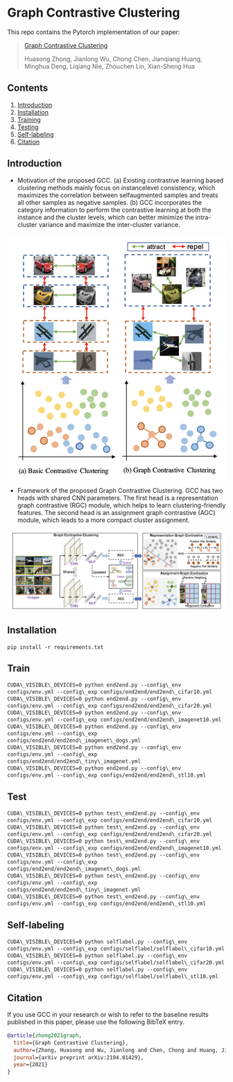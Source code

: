 # Graph Contrastive Clustering

This repo contains the Pytorch implementation of our paper:
> [Graph Contrastive Clustering](https://arxiv.org/abs/2104.01429)
>
> Huasong Zhong, Jianlong Wu, Chong Chen, Jianqiang Huang, Minghua Deng, Liqiang Nie, Zhouchen Lin, Xian-Sheng Hua

## Contents

1. [Introduction](#introduction)
0. [Installation](#installation)
0. [Training](#train)
0. [Testing](#test)
0. [Self-labeling](#self-labeling)
0. [Citation](#citation)

## Introduction

- Motivation of the proposed GCC. (a) Existing contrastive
learning based clustering methods mainly focus on instancelevel consistency, which maximizes the correlation between selfaugmented samples and treats all other samples as negative samples. (b) GCC incorporates the category information to perform
the contrastive learning at both the instance and the cluster levels,
which can better minimize the intra-cluster variance and maximize
the inter-cluster variance.

<p align="center" width="128" height="256">
    <img src="images/pre.jpg" />

-  Framework of the proposed Graph Contrastive Clustering. GCC has two heads with shared CNN parameters. The first head is a
representation graph contrastive (RGC) module, which helps to learn clustering-friendly features. The second head is an assignment graph
contrastive (AGC) module, which leads to a more compact cluster assignment.

<p align="center">
    <img src="images/main.jpg" />

## Installation
```shell
pip install -r requirements.txt
```

## Train
```shell
CUDA\_VISIBLE\_DEVICES=0 python end2end.py --config\_env configs/env.yml --config\_exp configs/end2end/end2end\_cifar10.yml
CUDA\_VISIBLE\_DEVICES=0 python end2end.py --config\_env configs/env.yml --config\_exp configs/end2end/end2end\_cifar20.yml
CUDA\_VISIBLE\_DEVICES=0 python end2end.py --config\_env configs/env.yml --config\_exp configs/end2end/end2end\_imagenet10.yml
CUDA\_VISIBLE\_DEVICES=0 python end2end.py --config\_env configs/env.yml --config\_exp configs/end2end/end2end\_imagenet\_dogs.yml
CUDA\_VISIBLE\_DEVICES=0 python end2end.py --config\_env configs/env.yml --config\_exp configs/end2end/end2end\_tiny\_imagenet.yml
CUDA\_VISIBLE\_DEVICES=0 python end2end.py --config\_env configs/env.yml --config\_exp configs/end2end/end2end\_stl10.yml
```

## Test
```shell
CUDA\_VISIBLE\_DEVICES=0 python test\_end2end.py --config\_env configs/env.yml --config\_exp configs/end2end/end2end\_cifar10.yml
CUDA\_VISIBLE\_DEVICES=0 python test\_end2end.py --config\_env configs/env.yml --config\_exp configs/end2end/end2end\_cifar20.yml
CUDA\_VISIBLE\_DEVICES=0 python test\_end2end.py --config\_env configs/env.yml --config\_exp configs/end2end/end2end\_imagenet10.yml
CUDA\_VISIBLE\_DEVICES=0 python test\_end2end.py --config\_env configs/env.yml --config\_exp configs/end2end/end2end\_imagenet\_dogs.yml
CUDA\_VISIBLE\_DEVICES=0 python test\_end2end.py --config\_env configs/env.yml --config\_exp configs/end2end/end2end\_tiny\_imagenet.yml
CUDA\_VISIBLE\_DEVICES=0 python test\_end2end.py --config\_env configs/env.yml --config\_exp configs/end2end/end2end\_stl10.yml
```

## Self-labeling
```shell
CUDA\_VISIBLE\_DEVICES=0 python selflabel.py --config\_env configs/env.yml --config\_exp configs/selflabel/selflabel\_cifar10.yml
CUDA\_VISIBLE\_DEVICES=0 python selflabel.py --config\_env configs/env.yml --config\_exp configs/selflabel/selflabel\_cifar20.yml
CUDA\_VISIBLE\_DEVICES=0 python selflabel.py --config\_env configs/env.yml --config\_exp configs/selflabel/selflabel\_stl10.yml
```

## Citation 

If you use GCC in your research or wish to refer to the baseline results published in this paper, please use the following BibTeX entry.

```bibtex
@article{zhong2021graph,
  title={Graph Contrastive Clustering},
  author={Zhong, Huasong and Wu, Jianlong and Chen, Chong and Huang, Jianqiang and Deng, Minghua and Nie, Liqiang and Lin, Zhouchen and Hua, Xian-Sheng},
  journal={arXiv preprint arXiv:2104.01429},
  year={2021}
}
```
